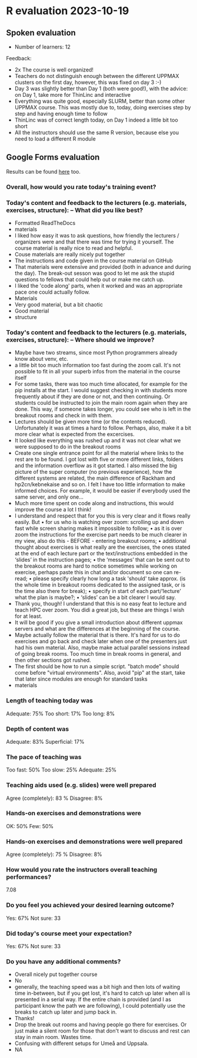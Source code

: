 # R evaluation 2023-10-19

## Spoken evaluation

 * Number of learners: 12

Feedback:

 * 2x The course is well organized!
 * Teachers do not distinguish enough between the different UPPMAX
   clusters on the first day, however, this was fixed on day 3 :-)
 * Day 3 was slightly better than Day 1 (both were good!), 
   with the advice: on Day 1, take more for ThinLinc and interactive
 * Everything was quite good, especially SLURM, 
   better than some other UPPMAX course.
   This was mostly due to, today, doing exercises step by step and having
   enough time to follow
 * ThinLinc was of correct length today, on Day 1 indeed a little bit too short
 * All the instructors should use the same R version, because
   else you need to load a different R module

## Google Forms evaluation

Results can be found [here](https://forms.office.com/Pages/AnalysisPage.aspx?AnalyzerToken=gYUW4FOr3fmmsYmBv20YfsRGEQUDXKUw&id=-aZLWjH1Mk-UZzmPGead5I9DA_EX6qtGpq8zJf2ohI1URVZPSUFDRlpCV1BUNzIyQzY1V0pPSFVKUi4u) too.

### Overall, how would you rate today's training event?

### Today's content and feedback to the lecturers (e.g. materials, exercises, structure): – What did you like best?

- Formatted ReadTheDocs
- materials
- I liked how easy it was to ask questions, how friendly the lecturers / organizers were and that there was time for trying it yourself. The course material is really nice to read and helpful.
- Couse materials are really nicely put together
- The instructions and code given in the course material on GitHub
- That materials were extensive and provided (both in advance and during the day). The break-out sesson was good to let me ask the stupid questions to fellows that could help out or make me catch up.
- I liked the 'code along' parts, when it worked and was an appropriate pace one could actually follow. 
- Materials
- Very good material, but a bit chaotic
- Good material
- structure

### Today's content and feedback to the lecturers (e.g. materials, exercises, structure): – Where should we improve?

- Maybe have two streams, since most Python programmers already know about venv, etc.
- a little bit too much information too fast during the zoom call. It's not possible to fit in all your superb infos from the material in the course itself
- For some tasks, there was too much time allocated, for example for the pip installs at the start. I would suggest checking in with students more frequently about if they are done or not, and then continuing. Or students could be instructed to join the main room again when they are done. This way, if someone takes longer, you could see who is left in the breakout rooms and check in with them.
- Lectures should be given more time (or the contents reduced). Unfortunately it was at times a hard to follow. Perhaps, also, make it a bit more clear what is expected from the excercises. 
- It looked like everything was rushed up and it was not clear what we were supposed to do in the breakout rooms
- Create one single entrance point for all the material where links to the rest are to be found. I got lost with five or more different links, folders and the information overflow as it got started. I also missed the big picture of the super computer (no previous experience), how the different systems are related, the main difference of Rackham and hp2cn/kebnekaise and so on. I felt I have too little information to make informed choices. For example, it would be easier if everybody used the same server, and only one...
- Much more time spent on code along and instructions, this would improve the course a lot I think! 
- I understand and respect that for you this is very clear and it flows really easily. But 
    • for us who is watching over zoom: scrolling up and down fast while screen sharing makes it impossible to follow; 
    • as it is over zoom the instructions for the exercise part needs to be much clearer in my view, also do this - BEFORE - entering breakout rooms; 
    • additional thought about exercises is what really are the exercises, the ones stated at the end of each lecture part or the text/instructions embedded in the ‘slides’ in the instruction pages; 
    • the ‘messages’ that can be sent out to the breakout rooms are hard to notice sometimes while working on exercise, perhaps paste this in chat and/or document so one can re-read; 
    • please specify clearly how long a task 'should' take approx. (is the whole time in breakout rooms dedicated to the assigned task, or is the time also there for break); 
    • specify in start of each part/‘lecture’ what the plan is maybe?; 
    • ‘slides’ can be a bit clearer I would say. 
- Thank you, though! I understand that this is no easy feat to lecture and teach HPC over zoom. You didi a great job, but these are things I wish for at least. 
- It will be good if you give a small introduction about different uppmax servers and what are the differences at the beginning of the course. 
- Maybe actually follow the material that is there. It's hard for us to do exercises and go back and check later when one of the presenters just had his own material. Also, maybe make actual parallel sessions instead of going break rooms. Too much time in break rooms in general, and then other sections got rushed. 
- The first should be how to run a simple script.  "batch mode" should come before "virtual environments".  Also, avoid "pip" at the start, take that later since modules are enough for standard tasks
- materials

### Length of teaching today was

Adequate: 75%	Too short: 17%	Too long: 8%

### Depth of content was

Adequate: 83%	Superficial: 17%

### The pace of teaching was

Too fast: 50%	Too slow: 25%	Adequate: 25%

### Teaching aids used (e.g. slides) were well prepared

Agree (completely): 83 %	Disagree: 8%

### Hands-on exercises and demonstrations were

OK: 50%		Few: 50%

### Hands-on exercises and demonstrations were well prepared

Agree (completely): 75 %	Disagree: 8%

### How would you rate the instructors overall teaching performances?

7.08

### Do you feel you achieved your desired learning outcome?

Yes: 67%	Not sure: 33

### Did today's course meet your expectation?

Yes: 67%	Not sure: 33

### Do you have any additional comments?

- Overall nicely put together course
- No
- generally, the teaching speed was a bit high and then lots of waiting time in-between, but if you get lost, it's hard to catch up later when all is presented in a serial way.
 If the entire chain is provided (and I as participant know the path we are following), I could potentially use the breaks to catch up later and jump back in.
- Thanks!
- Drop the break out rooms and having people go there for exercises. Or just make a silent room for those that don't want to discuss and rest can stay in main room. Wastes time. 
- Confusing with different setups for Umeå and Uppsala.   
- NA

